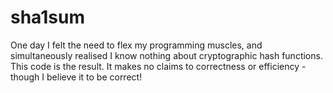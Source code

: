 # sha1sum

One day I felt the need to flex my programming muscles, and simultaneously realised I know nothing about cryptographic hash functions. This code is the result. It makes no claims to correctness or efficiency - though I believe it to be correct!

